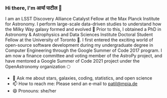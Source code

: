 ### Hi there, I'm आर्या पाटील 👋

I am an LSST Discovery Alliance Catalyst Fellow at the Max Planck Institute for Astronomy. I perform large-scale data-driven studies to understand how the Milky Way galaxy formed and evolved 🌌 Prior to this, I obtained a PhD in Astronomy & Astrophysics and Data Sciences Institute Doctoral Student Fellow at the University of Toronto 🔭. I first entered the exciting world of open-source software development during my undergraduate degree in Computer Engineering through the Google Summer of Code 2017 program. I am now a finance committee and voting member of the AstroPy project, and have mentored a Google Summer of Code 2021 project under the OpenAstronomy organization 🌕

- 💬  Ask me about stars, galaxies, coding, statistics, and open science
- 📫  How to reach me: Please send an e-mail to patil@mpia.de
- 😄  Pronouns: she/her
<!--
**aaryapatil/aaryapatil** is a ✨ _special_ ✨ repository because its `README.md` (this file) appears on your GitHub profile.

Here are some ideas to get you started:

- 🔭 I’m currently working on ...
- 🌱 I’m currently learning ...
- 👯 I’m looking to collaborate on ...
- 🤔 I’m looking for help with ...
- 💬 Ask me about ...
- 📫 How to reach me: ...
- 😄 Pronouns: ...
- ⚡ Fun fact: ...
-->
